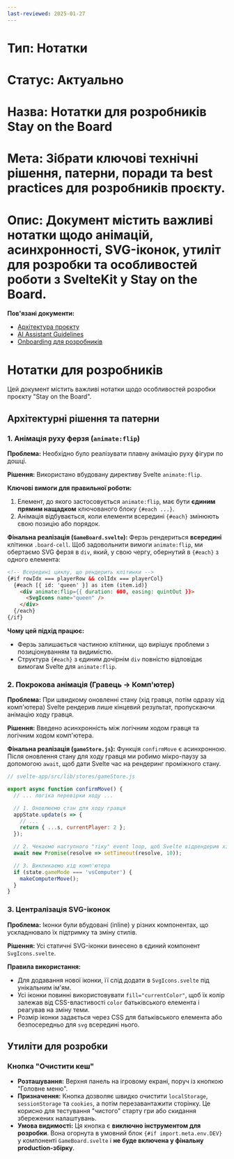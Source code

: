 ```yaml
---
last-reviewed: 2025-01-27
---
```


# Тип: Нотатки
# Статус: Актуально
# Назва: Нотатки для розробників Stay on the Board
# Мета: Зібрати ключові технічні рішення, патерни, поради та best practices для розробників проєкту.
# Опис: Документ містить важливі нотатки щодо анімацій, асинхронності, SVG-іконок, утиліт для розробки та особливостей роботи з SvelteKit у Stay on the Board.

**Пов'язані документи:**
- [Архітектура проєкту](../ARCHITECTURE.md)
- [AI Assistant Guidelines](../project/ai-assistant-guidelines.md)
- [Onboarding для розробників](../ONBOARDING.md)

# Нотатки для розробників

Цей документ містить важливі нотатки щодо особливостей розробки проєкту "Stay on the Board".

## Архітектурні рішення та патерни

### 1. Анімація руху ферзя (`animate:flip`)

**Проблема:** Необхідно було реалізувати плавну анімацію руху фігури по дошці.

**Рішення:** Використано вбудовану директиву Svelte `animate:flip`.

**Ключові вимоги для правильної роботи:**
1.  Елемент, до якого застосовується `animate:flip`, має бути **єдиним прямим нащадком** ключованого блоку `{#each ...}`.
2.  Анімація відбувається, коли елементи всередині `{#each}` змінюють свою позицію або порядок.

**Фінальна реалізація (`GameBoard.svelte`):**
Ферзь рендериться **всередині** клітинки `.board-cell`. Щоб задовольнити вимоги `animate:flip`, ми обертаємо SVG ферзя в `div`, який, у свою чергу, обернутий в `{#each}` з одного елемента:

```html
<!-- Всередині циклу, що рендерить клітинки -->
{#if rowIdx === playerRow && colIdx === playerCol}
  {#each [{ id: 'queen' }] as item (item.id)}
    <div animate:flip={{ duration: 600, easing: quintOut }}>
      <SvgIcons name="queen" />
    </div>
  {/each}
{/if}
```
**Чому цей підхід працює:**
*   Ферзь залишається частиною клітинки, що вирішує проблеми з позиціонуванням та видимістю.
*   Структура `{#each}` з єдиним дочірнім `div` повністю відповідає вимогам Svelte для `animate:flip`.

### 2. Покрокова анімація (Гравець -> Комп'ютер)

**Проблема:** При швидкому оновленні стану (хід гравця, потім одразу хід комп'ютера) Svelte рендерив лише кінцевий результат, пропускаючи анімацію ходу гравця.

**Рішення:** Введено асинхронність між логічним ходом гравця та логічним ходом комп'ютера.

**Фінальна реалізація (`gameStore.js`):**
Функція `confirmMove` є асинхронною. Після оновлення стану для ходу гравця ми робимо мікро-паузу за допомогою `await`, щоб дати Svelte час на рендеринг проміжного стану.

```javascript
// svelte-app/src/lib/stores/gameStore.js

export async function confirmMove() {
  // ... логіка перевірки ходу ...

  // 1. Оновлюємо стан для ходу гравця
  appState.update(s => {
    // ...
    return { ...s, currentPlayer: 2 };
  });

  // 2. Чекаємо наступного "тіку" event loop, щоб Svelte відрендерив хід гравця
  await new Promise(resolve => setTimeout(resolve, 10));

  // 3. Викликаємо хід комп'ютера
  if (state.gameMode === 'vsComputer') {
    makeComputerMove();
  }
}
```

### 3. Централізація SVG-іконок

**Проблема:** Іконки були вбудовані (inline) у різних компонентах, що ускладнювало їх підтримку та зміну стилів.

**Рішення:** Усі статичні SVG-іконки винесено в єдиний компонент `SvgIcons.svelte`.

**Правила використання:**
*   Для додавання нової іконки, її слід додати в `SvgIcons.svelte` під унікальним ім'ям.
*   Усі іконки повинні використовувати `fill="currentColor"`, щоб їх колір залежав від CSS-властивості `color` батьківського елемента і реагував на зміну теми.
*   Розмір іконки задається через CSS для батьківського елемента або безпосередньо для `svg` всередині нього.

## Утиліти для розробки

### Кнопка "Очистити кеш"

- **Розташування:** Верхня панель на ігровому екрані, поруч із кнопкою "Головне меню".
- **Призначення:** Кнопка дозволяє швидко очистити `localStorage`, `sessionStorage` та `cookies`, а потім перезавантажити сторінку. Це корисно для тестування "чистого" старту гри або скидання збережених налаштувань.
- **Умова видимості:** Ця кнопка є **виключно інструментом для розробки**. Вона огорнута в умовний блок `{#if import.meta.env.DEV}` у компоненті `GameBoard.svelte` і **не буде включена у фінальну production-збірку**. 